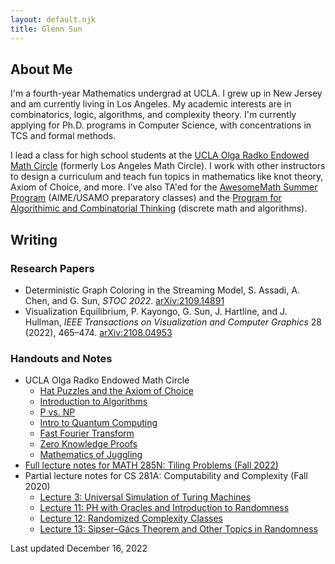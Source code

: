```yaml
---
layout: default.njk
title: Glenn Sun
---
```


## About Me

I'm a fourth-year Mathematics undergrad at UCLA. I grew up in New Jersey and am currently living in Los Angeles. My academic interests are in combinatorics, logic, algorithms, and complexity theory. I'm currently applying for Ph.D. programs in Computer Science, with concentrations in TCS and formal methods.

I lead a class for high school students at the [UCLA Olga Radko Endowed Math Circle](https://ww3.math.ucla.edu/) (formerly Los Angeles Math Circle). I work with other instructors to design a curriculum and teach fun topics in mathematics like knot theory, Axiom of Choice, and more. I've also TA'ed for the [AwesomeMath Summer Program](https://www.awesomemath.org/summer-program/overview/program-information/) (AIME/USAMO preparatory classes) and the [Program for Algorithimic and Combinatorial Thinking](https://algorithmicthinking.org/) (discrete math and algorithms). 

## Writing

### Research Papers

* Deterministic Graph Coloring in the Streaming Model, S. Assadi, A. Chen, and G. Sun, *STOC 2022*. [arXiv:2109.14891](https://arxiv.org/abs/2109.14891)
* Visualization Equilibrium, P. Kayongo, G. Sun, J. Hartline, and J. Hullman, *IEEE Transactions on Visualization and Computer Graphics* 28 (2022), 465–474. [arXiv:2108.04953](https://arxiv.org/abs/2108.04953)

### Handouts and Notes

* UCLA Olga Radko Endowed Math Circle
    * [Hat Puzzles and the Axiom of Choice](https://circles.math.ucla.edu/circles/events.shtml?id=2162)
    * [Introduction to Algorithms](https://circles.math.ucla.edu/circles/events.shtml?id=2177)
    * [P vs. NP](https://circles.math.ucla.edu/circles/events.shtml?id=2178)
    * [Intro to Quantum Computing](https://circles.math.ucla.edu/circles/events.shtml?id=2567)
    * [Fast Fourier Transform](https://circles.math.ucla.edu/circles/events.shtml?id=2754)
    * [Zero Knowledge Proofs](https://circles.math.ucla.edu/circles/events.shtml?id=3009)
    * [Mathematics of Juggling](https://circles.math.ucla.edu/circles/events.shtml?id=3294)
* [Full lecture notes for MATH 285N: Tiling Problems (Fall 2022)](docs/math285n-tiling.pdf)
* Partial lecture notes for CS 281A: Computability and Complexity (Fall 2020)
    * [Lecture 3: Universal Simulation of Turing Machines](docs/cs281-lec3.pdf)
    * [Lecture 11: PH with Oracles and Introduction to Randomness](docs/cs281-lec11.pdf)
    * [Lecture 12: Randomized Complexity Classes](docs/cs281-lec12.pdf)
    * [Lecture 13: Sipser–Gács Theorem and Other Topics in Randomness](docs/cs281-lec13.pdf)

Last updated December 16, 2022